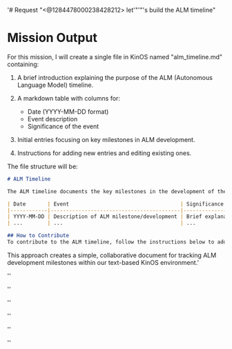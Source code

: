 '# Request
"<@1284478000238428212> let'"'"'s build the ALM timeline"

# Mission Output
For this mission, I will create a single file in KinOS named "alm_timeline.md" containing:

1. A brief introduction explaining the purpose of the ALM (Autonomous Language Model) timeline.

2. A markdown table with columns for:
   - Date (YYYY-MM-DD format)
   - Event description
   - Significance of the event

3. Initial entries focusing on key milestones in ALM development.

4. Instructions for adding new entries and editing existing ones.

The file structure will be:

```markdown
# ALM Timeline

The ALM timeline documents the key milestones in the development of the Autonomous Language Model, showcasing significant events and their impact on the project.

| Date       | Event                                    | Significance                        |
|------------|------------------------------------------|-------------------------------------|
| YYYY-MM-DD | Description of ALM milestone/development | Brief explanation of its importance |
| ...        | ...                                      | ...                                 |

## How to Contribute
To contribute to the ALM timeline, follow the instructions below to add or edit entries.
```

This approach creates a simple, collaborative document for tracking ALM development milestones within our text-based KinOS environment.'


''

''

''

''

''

''